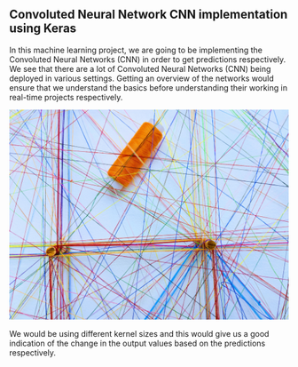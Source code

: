 ## Convoluted Neural Network CNN implementation using Keras 

In this machine learning project, we are going to be implementing the Convoluted Neural Networks (CNN) in order to get predictions respectively. We see that there are a lot of Convoluted Neural Networks (CNN) being deployed in various settings. Getting an overview of the networks would ensure that we understand the basics before understanding their working in real-time projects respectively. 

![](https://github.com/suhasmaddali/Images/blob/main/omar-flores-MOO6k3RaiwE-unsplash.jpg)

We would be using different kernel sizes and this would give us a good indication of the change in the output values based on the predictions respectively. 
